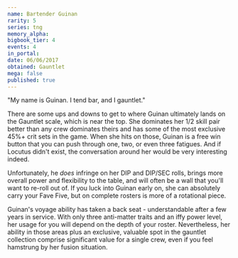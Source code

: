```yaml
---
name: Bartender Guinan
rarity: 5
series: tng
memory_alpha:
bigbook_tier: 4
events: 4
in_portal:
date: 06/06/2017
obtained: Gauntlet
mega: false
published: true
---
```


"My name is Guinan. I tend bar, and I gauntlet."

There are some ups and downs to get to where Guinan ultimately lands on the Gauntlet scale, which is near the top. She dominates her 1/2 skill pair better than any crew dominates theirs and has some of the most exclusive 45%+ crit sets in the game. When she hits on those, Guinan is a free win button that you can push through one, two, or even three fatigues. And if Locutus didn't exist, the conversation around her would be very interesting indeed.

Unfortunately, he *does* infringe on her DIP and DIP/SEC rolls, brings more overall power and flexibility to the table, and will often be a wall that you'll want to re-roll out of. If you luck into Guinan early on, she can absolutely carry your Fave Five, but on complete rosters is more of a rotational piece.

Guinan's voyage ability has taken a back seat - understandable after a few years in service. With only three anti-matter traits and an iffy power level, her usage for you will depend on the depth of your roster. Nevertheless, her ability in those areas plus an exclusive, valuable spot in the gauntlet collection comprise significant value for a single crew, even if you feel hamstrung by her fusion situation.
